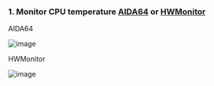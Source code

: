 ### 1. Monitor CPU temperature [AIDA64](https://www.aida64.com/downloads/YWY1MWUxM2E=) or [HWMonitor](https://www.cpuid.com/softwares/hwmonitor.html)
AIDA64

![image](https://user-images.githubusercontent.com/96930989/227783245-5ad8c57c-cf41-4976-a30e-76b05c2fb6ed.png)

HWMonitor

![image](https://user-images.githubusercontent.com/96930989/227783270-7e791778-e45b-4259-b939-2b434461bb1b.png)


